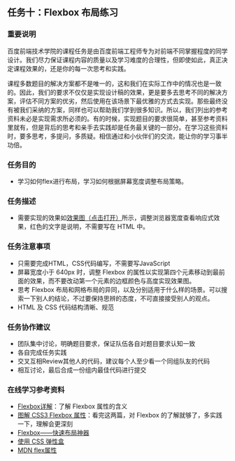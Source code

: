 ## 任务十：Flexbox 布局练习
### 重要说明

百度前端技术学院的课程任务是由百度前端工程师专为对前端不同掌握程度的同学设计。我们尽力保证课程内容的质量以及学习难度的合理性，但即使如此，真正决定课程效果的，还是你的每一次思考和实践。

课程多数题目的解决方案都不是唯一的，这和我们在实际工作中的情况也是一致的。因此，我们的要求不仅仅是实现设计稿的效果，更是要多去思考不同的解决方案，评估不同方案的优劣，然后使用在该场景下最优雅的方式去实现。那些最终没有被我们采纳的方案，同样也可以帮助我们学到很多知识。所以，我们列出的参考资料未必是实现需求所必须的。有的时候，实现题目的要求很简单，甚至参考资料里就有，但是背后的思考和亲手去实践却是任务最关键的一部分。在学习这些资料时，要多思考，多提问，多质疑。相信通过和小伙伴们的交流，能让你的学习事半功倍。

### 任务目的

* 学习如何flex进行布局，学习如何根据屏幕宽度调整布局策略。

### 任务描述

* 需要实现的效果如[效果图（点击打开）][3]所示，调整浏览器宽度查看响应式效果，红色的文字是说明，不需要写在 HTML 中。

### 任务注意事项

* 只需要完成HTML，CSS代码编写，不需要写JavaScript
* 屏幕宽度小于 640px 时，调整 Flexbox 的属性以实现第四个元素移动到最前面的效果，而不要改动第一个元素的边框颜色与高度实现效果图。
* 思考 Flexbox 布局和网格布局的异同，以及分别适用于什么样的场景。可以搜索一下别人的结论，不过要保持思辨的态度，不可直接接受别人的观点。
* HTML 及 CSS 代码结构清晰、规范

### 任务协作建议

* 团队集中讨论，明确题目要求，保证队伍各自对题目要求认知一致
* 各自完成任务实践
* 交叉互相Review其他人的代码，建议每个人至少看一个同组队友的代码
* 相互讨论，最后合成一份组内最佳代码进行提交

### 在线学习参考资料

* [Flexbox详解][4]：了解 Flexbox 属性的含义
* [图解 CSS3 Flexbox 属性][5]：看完这两篇，对 Flexbox 的了解就够了，多实践一下，理解会更深刻
* [Flexbox——快速布局神器][6]
* [使用 CSS 弹性盒][7]
* [MDN flex属性][8]


[0]: http://ife.baidu.com/task/all
[1]: http://ife.baidu.com/note/all
[2]: http://ife.baidu.com/statistic/index
[3]: http://7xrp04.com1.z0.glb.clouddn.com/task_1_10_1.png
[4]: https://segmentfault.com/a/1190000002910324
[5]: https://web.tutorialonfree.com/tu-jie-css3-flexboxshu-xing/
[6]: http://www.w3cplus.com/css3/flexbox-basics.html
[7]: https://developer.mozilla.org/zh-CN/docs/Web/CSS/CSS_Flexible_Box_Layout/Using_CSS_flexible_boxes
[8]: https://developer.mozilla.org/zh-CN/docs/Web/CSS/flex
